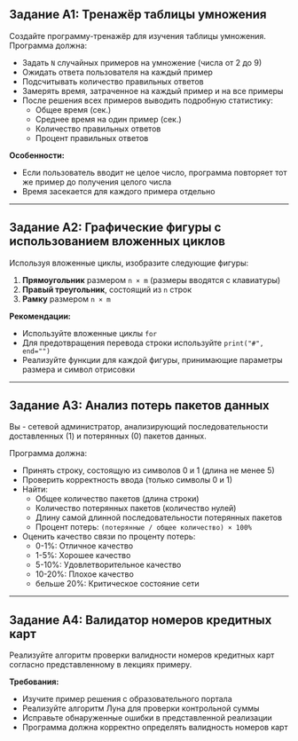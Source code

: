 ## Задание A1: Тренажёр таблицы умножения

Создайте программу-тренажёр для изучения таблицы умножения. Программа должна:

- Задать `N` случайных примеров на умножение (числа от 2 до 9)
- Ожидать ответа пользователя на каждый пример
- Подсчитывать количество правильных ответов
- Замерять время, затраченное на каждый пример и на все примеры
- После решения всех примеров выводить подробную статистику:
  - Общее время (сек.)
  - Среднее время на один пример (сек.)
  - Количество правильных ответов
  - Процент правильных ответов

**Особенности:**
- Если пользователь вводит не целое число, программа повторяет тот же пример до получения целого числа
- Время засекается для каждого примера отдельно

---

## Задание A2: Графические фигуры с использованием вложенных циклов

Используя вложенные циклы, изобразите следующие фигуры:

1. **Прямоугольник** размером `n × m` (размеры вводятся с клавиатуры)
2. **Правый треугольник**, состоящий из `n` строк  
3. **Рамку** размером `n × m`

**Рекомендации:**
- Используйте вложенные циклы `for`
- Для предотвращения перевода строки используйте `print("#", end="")`
- Реализуйте функции для каждой фигуры, принимающие параметры размера и символ отрисовки

---

## Задание A3: Анализ потерь пакетов данных

Вы - сетевой администратор, анализирующий последовательности доставленных (1) и потерянных (0) пакетов данных.

Программа должна:

- Принять строку, состоящую из символов 0 и 1 (длина не менее 5)
- Проверить корректность ввода (только символы 0 и 1)
- Найти:
  - Общее количество пакетов (длина строки)
  - Количество потерянных пакетов (количество нулей)
  - Длину самой длинной последовательности потерянных пакетов
  - Процент потерь: `(потерянные / общее количество) × 100%`
- Оценить качество связи по проценту потерь:
  - 0-1%: Отличное качество
  - 1-5%: Хорошее качество  
  - 5-10%: Удовлетворительное качество
  - 10-20%: Плохое качество
  - бельше 20%: Критическое состояние сети

---

## Задание A4: Валидатор номеров кредитных карт

Реализуйте алгоритм проверки валидности номеров кредитных карт согласно представленному в лекциях примеру.

**Требования:**
- Изучите пример решения с образовательного портала
- Реализуйте алгоритм Луна для проверки контрольной суммы
- Исправьте обнаруженные ошибки в представленной реализации
- Программа должна корректно определять валидность номеров карт
